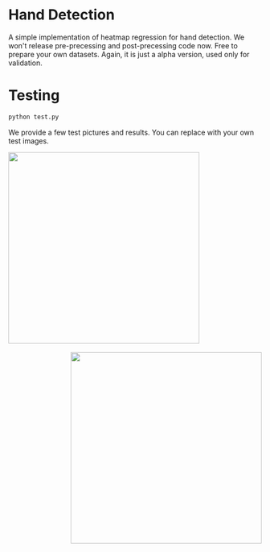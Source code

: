# Hand Detection

A simple implementation of heatmap regression for hand detection. We won't release pre-precessing and post-precessing code now. Free to prepare your own datasets. Again, it is just a alpha version, used only for validation.

# Testing
```bash
python test.py 
```

We provide a few test pictures and results. You can replace with your own test images.

<div align="left">
  <img src="https://github.com/haofanwang/mxnet-Hand-Detection/blob/master/test_images/ 
part_nophone_face_infrared_20180425_152242_0505_mifei.png_2_1.png " width="380"><br><br>
</div>

<div align="right">
  <img src="https://github.com/haofanwang/mxnet-Hand-Detection/blob/master/test_results/ 
part_nophone_face_infrared_20180425_152242_0505_mifei.png_2_1.png " width="380"><br><br>
</div>
